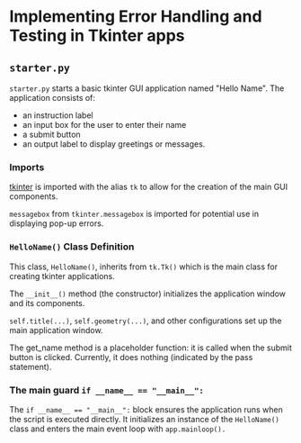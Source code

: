 # Implementing Error Handling and Testing in Tkinter apps

## `starter.py`

`starter.py` starts a basic tkinter GUI application named "Hello Name". The application consists of:

- an instruction label
- an input box for the user to enter their name
- a submit button
- an output label to display greetings or messages.

### Imports

[tkinter](https://docs.python.org/3/library/tk.html) is imported with the alias `tk` to allow for the creation of the main GUI components.

`messagebox` from `tkinter.messagebox` is imported for potential use in displaying pop-up errors.

### `HelloName()` Class Definition

This class, `HelloName()`, inherits from `tk.Tk()` which is the main class for creating tkinter applications.

The `__init__()` method (the constructor) initializes the application window and its components.

`self.title(...)`, `self.geometry(...)`, and other configurations set up the main application window.

The get_name method is a placeholder function: it is called when the submit button is clicked. Currently, it does nothing (indicated by the pass statement).

### The main guard `if __name__ == "__main__":`

The `if __name__ == "__main__":` block ensures the application runs when the script is executed directly. It initializes an instance of the `HelloName()` class and enters the main event loop with `app.mainloop().`
